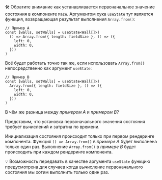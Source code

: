 
🛠 Обратите внимание как устанавливается первоначальное значение состояния в компоненте `Maze`. Аргументом хука `useState` тут является функция, возвращающая результат выполнения `Array.from()`:

```tsx
// Пример A
const [walls, setWalls] = useState<Wall[]>(
  () => Array.from({ length: fieldSize }, () => ({
    left: 0,
    width: 0,
  }))
)
```

Всё будет работать точно так же, если использовать `Array.from()` непосредственно как аргумент `useState`:

```tsx
// Пример B
const [walls, setWalls] = useState<Wall[]>(
  Array.from({ length: fieldSize }, () => ({
    left: 0,
    width: 0,
  }))
)
```

В чём же разница между _примером A_ и _примером B_?

Представим, что установка первоначального значения состояния требует вычислений и затратна по времени.

Инициализация состояния происходит только при первом рендеринге компонента. Функция `() => Array.from()` в _примере A_ будет выполнена только один раз. Выполнение `Array.from()` в _примере B_ будет происходить при каждом рендеринге компонента.

💡 Возможность передавать в качестве аргумента `useState` функцию предусмотрена для случаев когда вычисление первоначального состояния мы хотим выполнить только один раз.
